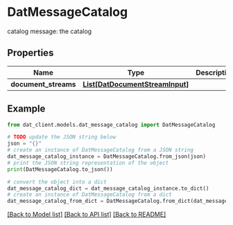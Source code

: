 # DatMessageCatalog

catalog message: the catalog

## Properties

Name | Type | Description | Notes
------------ | ------------- | ------------- | -------------
**document_streams** | [**List[DatDocumentStreamInput]**](DatDocumentStreamInput.md) |  | 

## Example

```python
from dat_client.models.dat_message_catalog import DatMessageCatalog

# TODO update the JSON string below
json = "{}"
# create an instance of DatMessageCatalog from a JSON string
dat_message_catalog_instance = DatMessageCatalog.from_json(json)
# print the JSON string representation of the object
print(DatMessageCatalog.to_json())

# convert the object into a dict
dat_message_catalog_dict = dat_message_catalog_instance.to_dict()
# create an instance of DatMessageCatalog from a dict
dat_message_catalog_from_dict = DatMessageCatalog.from_dict(dat_message_catalog_dict)
```
[[Back to Model list]](../README.md#documentation-for-models) [[Back to API list]](../README.md#documentation-for-api-endpoints) [[Back to README]](../README.md)


